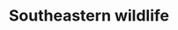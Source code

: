 ---
title: 'Southeastern wildlife'
layout: all-wildlife
updated: 'August 22nd, 2018'
tags:
    - 'Species Profiles'
---
